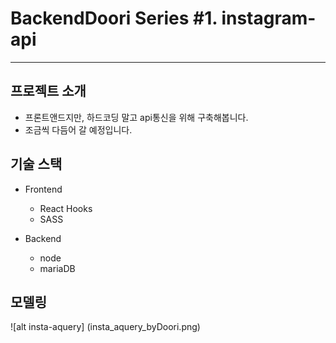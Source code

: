 # BackendDoori Series #1. instagram-api

--------
## 프로젝트 소개
- 프론트앤드지만, 하드코딩 말고 api통신을 위해 구축해봅니다.
- 조금씩 다듬어 갈 예정입니다.

## 기술 스택
- Frontend
  - React Hooks
  - SASS

- Backend
  - node
  - mariaDB

## 모델링
![alt insta-aquery] (insta_aquery_byDoori.png)